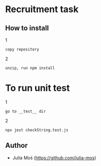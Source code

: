 # Recruitment task

## How to install
1
```
copy repository
```
2
```
unzip, run npm install
```

# To run unit test

1
```
go to __test__ dir
```
2
```
npx jest checkString.test.js
```

## Author
- Julia Moś (https://github.com/julia-mos)